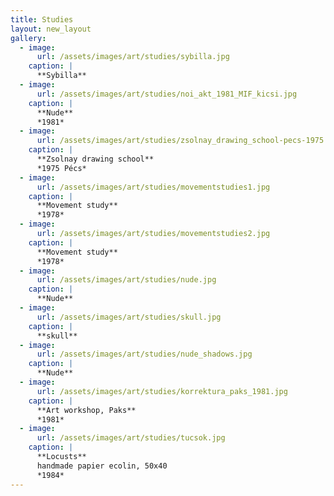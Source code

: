 ```yaml
---
title: Studies
layout: new_layout
gallery:
  - image:
      url: /assets/images/art/studies/sybilla.jpg
    caption: |
      **Sybilla**
  - image:
      url: /assets/images/art/studies/noi_akt_1981_MIF_kicsi.jpg
    caption: |
      **Nude**
      *1981*
  - image:
      url: /assets/images/art/studies/zsolnay_drawing_school-pecs-1975.jpg
    caption: |
      **Zsolnay drawing school**
      *1975 Pécs*
  - image:
      url: /assets/images/art/studies/movementstudies1.jpg
    caption: |
      **Movement study**
      *1978*
  - image:
      url: /assets/images/art/studies/movementstudies2.jpg
    caption: |
      **Movement study**
      *1978*
  - image:
      url: /assets/images/art/studies/nude.jpg
    caption: |
      **Nude**
  - image:
      url: /assets/images/art/studies/skull.jpg
    caption: |
      **skull**
  - image:
      url: /assets/images/art/studies/nude_shadows.jpg
    caption: |
      **Nude**
  - image:
      url: /assets/images/art/studies/korrektura_paks_1981.jpg
    caption: |
      **Art workshop, Paks**
      *1981*
  - image:
      url: /assets/images/art/studies/tucsok.jpg
    caption: |
      **Locusts**
      handmade papier ecolin, 50x40
      *1984*
---
```


